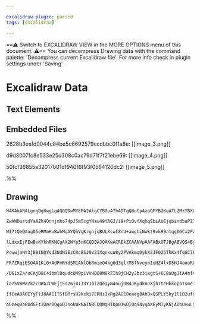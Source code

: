 ```yaml
---

excalidraw-plugin: parsed
tags: [excalidraw]

---
```

==⚠  Switch to EXCALIDRAW VIEW in the MORE OPTIONS menu of this document. ⚠== You can decompress Drawing data with the command palette: 'Decompress current Excalidraw file'. For more info check in plugin settings under 'Saving'


# Excalidraw Data
## Text Elements
## Embedded Files
2628b3eafd0044c84be5c6692579ccdbbc0f1a8e: [[image_3.png]]

d9d3007fc8e533e25d308c0ac79d71f7f21ebe69: [[image_4.png]]

50fcf36855a32017001df94016f93f0564120dc2: [[image_5.png]]

%%
## Drawing
```compressed-json
N4KAkARALgngDgUwgLgAQQQDwMYEMA2AlgCYBOuA7hADTgQBuCpAzoQPYB2KqATLZMzYBXUtiRoIACyhQ4zZAHoFAc0JRJQgEYA6bGwC2CgF7N6hbEcK4OCtptbErHALRY8RMpWdx8Q1TdIEfARcZgRmBShcZQUebQBWbQBGGjoghH0EDihmbgBtcDBQMBKIEm4GAEEATh4ASQA2ZgB2CwApAA5mGABRXAAtAGsoAEcAEVSSyFhECsJ9aKR+Usxu

ZwAWDurtdYaAZh4Onnjmho74pJ5m5cgYNau49YAGJ/i9+PiOvfXqhqSbiAUEjqbindbaPZ7J7rb7NI4NJ4da6FSCSBCEZTSbjveIA6zKYLcJ4A5hQUhsQYIADCbHwbFIFTJ1mYcFwgWyk1Kmlw2EGynJQg4xBpdIZEiZHBZbKyUE5kAAZoR8PgAMqwQkSQQeOUQUnkykAdWBkm4fBRurJFIQapgGvQWvKAIFmI44VyaH+5rYrOwajuHpeAP5wjgd

WI7tQeQAugD5eRMmHuBwhMqAYQhVgKrgnjqBULXcwI8nU+awghiNwkt9vk99ntqgDGCx2FwPTwGo2mKxOAA5ThibgdM7NN7VD5p5hjdJQcvceUEMIAzTCIU9YKZbJFlP4AFCODEXAzise5pXJFbC7NZqeqYQIgcQZJ7cAum82doef4RelqJQIQRiBECFdNlB1RVgkTCR20OTQ9hCeViBedZ1mwDp1k0BB4mwBoGlqE5qmwbBiE0TRsCeeUklwDol

lLdxxEjFEwBvKYkhRKNCgAX2WYpSnKCQDQAJQAKwACREkZCAANVpAAFABxOTJBgABVQS4BgOSdRmeiygWZQaNvVY0A2LZtEOIdIXWT4RysgF/VQPYkieHZIXiJ4kmaTZ1ivDtzSBYgQQ9NyG3NNEMSxNA3PWPEOAJejiR/fVqVpelGXISVWXZWUlx5Pk82FFKxXQCUpSysClVVdUdIdCsSUtQ1jVNOqkptO1dVpR1zWdSQCwjZjIG9Hk/UrQNzWD

PcwwjaNY3jBBINQYsd3NdNiEzCRcBSJ0V2IXqnxLW8y2PVAkmqDykX2JFO2bThKx4fqGC7Fs+w4Ac0F+J5mjHI57sISdp3fVBP2/W9l0FYg1wyGUt320o9wPI9K1POFPteSFXhfdNHzQRaXzYN8jqBhA6sPf8KiAxxYvKiCjogYhqmIKEPvlVDMMhBBjgZxEyJ5T7iGveVmnlO6EAw3CdWYOj8kY/qmLYzjuOWmmADEKBgSQ2AAfTqOSnhgLBBgA

FR7ZRqiESQAA1Ki0+AdPmRYdSM1ANlObRmieQ4kg6d3qlrM5fNveynIuHZ4l+D5HJ4aooRC29/MC46fkSapk5T1Pk46AEwsxWVIqHGK4qJZqrRFVLxXS0qZR1bleXGoUS6K6By8yyvYwq1rqo62rEqtI0ApNNAzQO+rrSqioatzYQXTdSsAUG31YBGhLb3G0Nw3yGNzTjXAEyOnHlozR2IFwHgJ7B3bsefUsEABz2YVcj6ru7VtjsOR+nv7eiTtO

/D61xZa/uCAjD8C4ibmlBqudcUM9pLVvHDQ8N8kZIh9jCH2yJbz3ixgtS+6C8aUgJiA4mf4ALkxAlTOaNM3LM3lHsM4HxcAHHcm7dyxB5TVGeEkBorC9jyleA0dYlwnjEGwCfEkks0AFCmExG4sspjsRKBxcAG9IC4DgHANU8DuA8WgGiTIFQDykEfMsBghAEAUAAEK5VrgVUUFQADE8oHGOM5BAbAIgsp1BnPoNUSV652KSAgfx/jnGuNIO4zxF

ia75V8WXZkzcORGJCWEjISs26j01J3YJbiZQeIyN4nujUB4JKydkHJXjh7tzHhkopoTsmeIEpPHq08PTVKSfoAA8j6YaAYl6QESbU5JnAoBK23kqeyf9Sh9JKZ4pWgyVSECMPRHgPSXHFKgKUg2WAoCVCIMoZ+d4EDymyoUFZNSpm5KiKQLZoS2AUDRLgXe2DemrNKT0IUlRrm3JCDTNk5IqAtP6fod5vyDY2wqPlZxEtyTKnNtwBoPBwS4Tcjhe

IfCeA8AOEYyFtJ8AAE1TSfDMrsH2kcki7ERHsIxRg2AGE0eaegBAhDxQSPLY5ky1l1O2ufdA4KjH8hIHMhZppll8uIGqBAcBuDjMgCKgAsmwVarzcCaGCPgr8oDSgiuiagHikAzG0hpqQZQ3IAAUd1ri8A8tQC15rnLxAAJQ6gEggZQKY2RgqNbgU1UIrXouJLwb1qBbUOpZRM1ZeTKQdKgC2aGMCFSzSdRmUgpC0A6owBwJVKruBkkZQCbARAJV

oGzeq0o6bdGFtIDmr0QgoD3nokWkNA1NBCQQNgHIKp01wDlQq9NyqAaEyMTyKNjADbUvwLS282kx7pFbS2HUrjSQGBBbMC+MNICvjwXOAh5p8ChC2TO4do7oGcXAFxOg4FwiaIURxIAA
```
%%